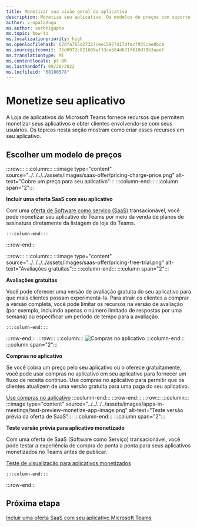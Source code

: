 ```yaml
---
title: Monetizar sua visão geral do aplicativo
description: Monetize seu aplicativo. Os modelos de preços com suporte são avaliações gratuitas, compras no aplicativo e incluem uma oferta de SaaS com seu aplicativo.
author: v-npaladugu
ms.author: surbhigupta
ms.topic: how-to
ms.localizationpriority: high
ms.openlocfilehash: 67dfa765d27327cee15977d17dfecf955cae8bca
ms.sourcegitcommit: 75d0072c021609af33ce584d671f610d78b3aaef
ms.translationtype: MT
ms.contentlocale: pt-BR
ms.lasthandoff: 09/28/2022
ms.locfileid: "68100578"
---
```

# <a name="monetize-your-app"></a>Monetize seu aplicativo

A Loja de aplicativos do Microsoft Teams fornece recursos que permitem monetizar seus aplicativos e obter clientes envolvendo-se com seus usuários. Os tópicos nesta seção mostram como criar esses recursos em seu aplicativo.
 
## <a name="choose-a-pricing-model"></a>Escolher um modelo de preços

:::row:::
    :::column:::
        :::image type="content" source="../../../../assets/images/saas-offer/pricing-charge-price.png" alt-text="Cobre um preço para seu aplicativo":::
    :::column-end:::
    :::column span="2":::

**Incluir uma oferta SaaS com seu aplicativo**

Com uma [oferta de Software como serviço (SaaS)](~/concepts/deploy-and-publish/appsource/prepare/include-saas-offer.md) transacionável, você pode monetizar seu aplicativo do Teams por meio da venda de planos de assinatura diretamente da listagem da loja do Teams.

    :::column-end:::
:::row-end:::

:::row:::
    :::column:::
     :::image type="content" source="../../../../assets/images/saas-offer/pricing-free-trial.png" alt-text="Avaliações gratuitas":::
    :::column-end:::
    :::column span="2":::

**Avaliações gratuitas**

Você pode oferecer uma versão de avaliação gratuita do seu aplicativo para que mais clientes possam experimentá-la. Para atrair os clientes a comprar a versão completa, você pode limitar os recursos na versão de avaliação (por exemplo, incluindo apenas o número limitado de respostas por uma semana) ou especificar um período de tempo para a avaliação.

    :::column-end:::
:::row-end:::
:::row:::
    :::column:::
        ![Compras no aplicativo](~/assets/images/saas-offer/pricing-in-app-purchases.png)
    :::column-end:::
    :::column span="2":::

**Compras no aplicativo**

Se você cobra um preço pelo seu aplicativo ou o oferece gratuitamente, você pode usar compras no aplicativo em seu aplicativo para fornecer um fluxo de receita contínuo. Use compras no aplicativo para permitir que os clientes atualizem de uma versão gratuita para uma paga do seu aplicativo.

[Use compras no aplicativo](~/concepts/deploy-and-publish/appsource/prepare/in-app-purchase-flow.md)
    :::column-end:::
:::row-end:::
:::row:::
    :::column:::
        :::image type="content" source="../../../../assets/images/apps-in-meetings/test-preview-monetize-app-image.png" alt-text="Teste versão prévia da oferta de SaaS":::
    :::column-end:::
    :::column span="2":::

**Teste versão prévia para aplicativo monetizado**

Com uma oferta de SaaS (Software como Serviço) transacionável, você pode testar a experiência de compra de ponta a ponta para seus aplicativos monetizados no Teams antes de publicar.

[Teste de visualização para aplicativos monetizados](Test-preview-for-monetized-apps.md)

    :::column-end:::
:::row-end:::

## <a name="next-step"></a>Próxima etapa

[Incluir uma oferta SaaS com seu aplicativo Microsoft Teams](~/concepts/deploy-and-publish/appsource/prepare/include-saas-offer.md)
